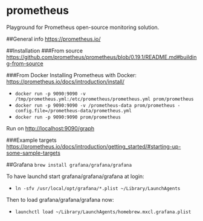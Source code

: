 # prometheus
Playground for Prometheus open-source monitoring solution.

##General info
https://prometheus.io/


##Installation
###From source
https://github.com/prometheus/prometheus/blob/0.19.1/README.md#building-from-source

###From Docker
Installing Prometheus with Docker: https://prometheus.io/docs/introduction/install/
* `docker run -p 9090:9090 -v /tmp/prometheus.yml:/etc/prometheus/prometheus.yml prom/prometheus`
* `docker run -p 9090:9090 -v /prometheus-data prom/prometheus -config.file=/prometheus-data/prometheus.yml`
* `docker run -p 9090:9090 prom/prometheus`

Run on [http://localhost:9090/graph](http://localhost:9090/graph)

###Example targets
https://prometheus.io/docs/introduction/getting_started/#starting-up-some-sample-targets


##Grafana
`brew install grafana/grafana/grafana`

To have launchd start grafana/grafana/grafana at login:
* `ln -sfv /usr/local/opt/grafana/*.plist ~/Library/LaunchAgents`

Then to load grafana/grafana/grafana now:
* `launchctl load ~/Library/LaunchAgents/homebrew.mxcl.grafana.plist`
